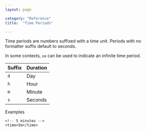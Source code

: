 ```yaml
---
layout: page

category: "Reference"
title:  "Time Periods"

---
```


Time periods are numbers suffixed with a time unit. Periods with no formatter suffix default to seconds.

In some contexts, `oo` can be used to indicate an infinite time period.
<div class='table-responsive'>
  <table class='table table-striped table-condensed'>
    <thead>
      <tr>
        <th>Suffix</th>
        <th>Duration</th>
      </tr>
    </thead>
    <tbody>
      <tr>
        <td>
          <code>d</code>
        </td>
        <td>Day</td>
      </tr>
      <tr>
        <td>
          <code>h</code>
        </td>
        <td>Hour</td>
      </tr>
      <tr>
        <td>
          <code>m</code>
        </td>
        <td>Minute</td>
      </tr>
      <tr>
        <td>
          <code>s</code>
        </td>
        <td>Seconds</td>
      </tr>
    </tbody>
  </table>
</div>
Examples

    <!-- 5 minutes -->
    <time>5m</time>
